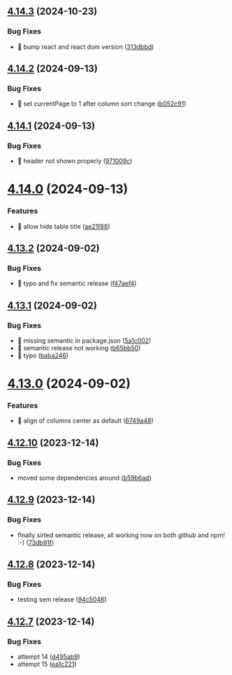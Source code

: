 ## [4.14.3](https://github.com/czkoudy/pagination-table/compare/v4.14.2...v4.14.3) (2024-10-23)


### Bug Fixes

* 🐛 bump react and react dom version ([313dbbd](https://github.com/czkoudy/pagination-table/commit/313dbbdcfd254464c58eb790637f7f5f17a7efb4))

## [4.14.2](https://github.com/czkoudy/pagination-table/compare/v4.14.1...v4.14.2) (2024-09-13)


### Bug Fixes

* 🐛 set currentPage to 1 after column sort change ([b052c91](https://github.com/czkoudy/pagination-table/commit/b052c913a58f2a318f375fd2640b36e09d1544f6))

## [4.14.1](https://github.com/czkoudy/pagination-table/compare/v4.14.0...v4.14.1) (2024-09-13)


### Bug Fixes

* 🐛 header not shown properly ([971009c](https://github.com/czkoudy/pagination-table/commit/971009cdf6ca63b57029c500253907dbd677206e))

# [4.14.0](https://github.com/czkoudy/pagination-table/compare/v4.13.2...v4.14.0) (2024-09-13)


### Features

* 🎸 allow hide table title ([ae21f88](https://github.com/czkoudy/pagination-table/commit/ae21f88fc6b228c24c487282a1a267406faaa968))

## [4.13.2](https://github.com/czkoudy/pagination-table/compare/v4.13.1...v4.13.2) (2024-09-02)


### Bug Fixes

* 🐛 typo and fix semantic release ([f47aef4](https://github.com/czkoudy/pagination-table/commit/f47aef45030d9048ff94314b3c037f2a33a9200f))

## [4.13.1](https://github.com/czkoudy/pagination-table/compare/v4.13.0...v4.13.1) (2024-09-02)


### Bug Fixes

* 🐛 missing semantic in package.json ([5a1c002](https://github.com/czkoudy/pagination-table/commit/5a1c002aec32c732efe533b6c550050312c09ef7))
* 🐛 semantic release not working ([b65bb50](https://github.com/czkoudy/pagination-table/commit/b65bb5005d027cadc9f8e72fd7bdee60f9e699f4))
* 🐛 typo ([baba246](https://github.com/czkoudy/pagination-table/commit/baba24675437883ca463d86447fa794c9bfc2092))

# [4.13.0](https://github.com/czkoudy/pagination-table/compare/v4.12.10...v4.13.0) (2024-09-02)


### Features

* 🎸 align of columns center as default ([6749a48](https://github.com/czkoudy/pagination-table/commit/6749a489f967e607f3b3729b785b01855daf5a12))

## [4.12.10](https://github.com/czkoudy/pagination-table/compare/v4.12.9...v4.12.10) (2023-12-14)

### Bug Fixes

- moved some dependencies around ([b59b6ad](https://github.com/czkoudy/pagination-table/commit/b59b6ad10530c61b9e33d7b9ff24ceab6b7a49cc))

## [4.12.9](https://github.com/czkoudy/pagination-table/compare/v4.12.8...v4.12.9) (2023-12-14)

### Bug Fixes

- fInally sirted semantic release, all working now on both github and npm! :-) ([73db91f](https://github.com/czkoudy/pagination-table/commit/73db91f5dacdb85e6d5c7372d8b82abd1dc396da))

## [4.12.8](https://github.com/czkoudy/pagination-table/compare/v4.12.7...v4.12.8) (2023-12-14)

### Bug Fixes

- testing sem release ([94c5046](https://github.com/czkoudy/pagination-table/commit/94c504601377fa58fc846c6ec6e61bb947caa8c5))

## [4.12.7](https://github.com/czkoudy/pagination-table/compare/v4.12.6...v4.12.7) (2023-12-14)

### Bug Fixes

- attempt 14 ([d495ab9](https://github.com/czkoudy/pagination-table/commit/d495ab9e039195f29e1dfe5d322a41bc4066e5b1))
- attempt 15 ([ea1c221](https://github.com/czkoudy/pagination-table/commit/ea1c221b7e9c806f050713801b00b9a4f497f2f9))
